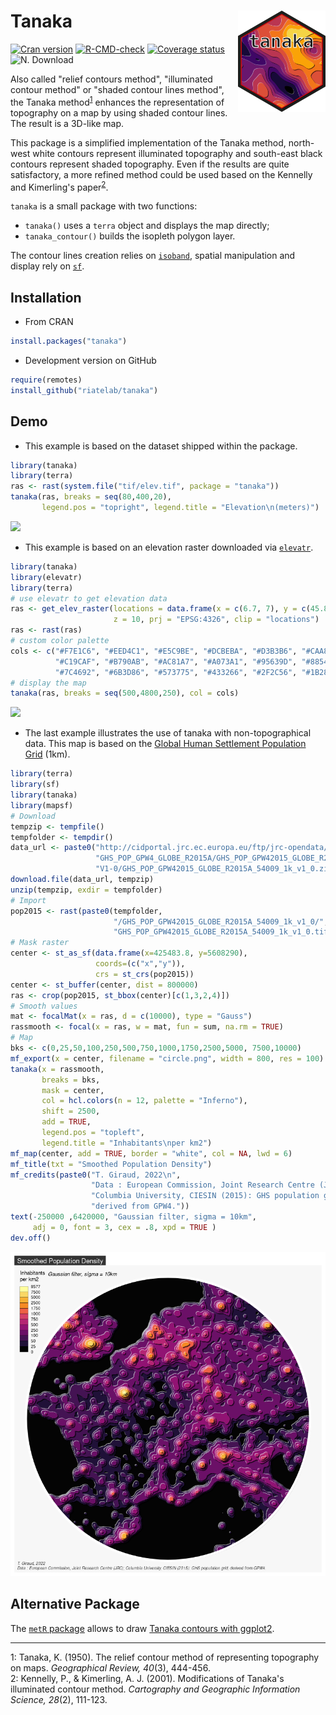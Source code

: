 

# Tanaka <img src="man/figures/logo.png" align="right" width="140"/>

[![Cran version](https://www.r-pkg.org/badges/version-ago/tanaka)](https://CRAN.R-project.org/package=tanaka)
[![R-CMD-check](https://github.com/riatelab/tanaka/workflows/R-CMD-check/badge.svg)](https://github.com/riatelab/tanaka/actions)
[![Coverage status](https://codecov.io/gh/riatelab/tanaka/branch/master/graph/badge.svg)](https://codecov.io/github/riatelab/tanaka?branch=master)
![N. Download](https://cranlogs.r-pkg.org/badges/grand-total/tanaka?color=brightgreen)  




Also called "relief contours method", "illuminated contour method" or "shaded 
contour lines method", the Tanaka method<sup>[1](#fn1)</sup> enhances the representation of topography 
on a map by using shaded contour lines. The result is a 3D-like map.

This package is a simplified implementation of the Tanaka method, north-west white contours represent 
illuminated topography and south-east black contours represent shaded topography. 
Even if the results are quite satisfactory, a more refined method could be used 
based on the Kennelly and Kimerling's paper<sup>[2](#fn2)</sup>. 


`tanaka` is a small package with two functions:

- `tanaka()` uses a `terra` object and displays the map directly;
- `tanaka_contour()` builds the isopleth polygon layer. 


The contour lines creation relies on [`isoband`](https://github.com/wilkelab/isoband), 
spatial manipulation and display rely on [`sf`](https://github.com/r-spatial/sf). 


## Installation
* From CRAN
```r
install.packages("tanaka")
```

* Development version on GitHub
```r
require(remotes)
install_github("riatelab/tanaka")
```

## Demo

* This example is based on the dataset shipped within the package. 
```r
library(tanaka)
library(terra)
ras <- rast(system.file("tif/elev.tif", package = "tanaka"))
tanaka(ras, breaks = seq(80,400,20), 
       legend.pos = "topright", legend.title = "Elevation\n(meters)")
```
![](https://raw.githubusercontent.com/riatelab/tanaka/master/img/ex1.png)  

* This example is based on an  elevation raster downloaded via 
[`elevatr`](https://github.com/jhollist/elevatr). 
```r
library(tanaka)
library(elevatr)
library(terra)
# use elevatr to get elevation data
ras <- get_elev_raster(locations = data.frame(x = c(6.7, 7), y = c(45.8,46)),
                       z = 10, prj = "EPSG:4326", clip = "locations")
ras <- rast(ras)
# custom color palette
cols <- c("#F7E1C6", "#EED4C1", "#E5C9BE", "#DCBEBA", "#D3B3B6", "#CAA8B3", 
          "#C19CAF", "#B790AB", "#AC81A7", "#A073A1", "#95639D", "#885497", 
          "#7C4692", "#6B3D86", "#573775", "#433266", "#2F2C56", "#1B2847")
# display the map
tanaka(ras, breaks = seq(500,4800,250), col = cols)
```
![](https://raw.githubusercontent.com/riatelab/tanaka/master/img/ex2.png)  

* The last example illustrates the use of tanaka with non-topographical data. 
This map is based on the [Global Human Settlement Population Grid](https://ghsl.jrc.ec.europa.eu/ghs_pop.php) (1km). 

```r
library(terra)
library(sf)
library(tanaka)
library(mapsf)
# Download
tempzip <- tempfile()
tempfolder <- tempdir()
data_url <- paste0("http://cidportal.jrc.ec.europa.eu/ftp/jrc-opendata/GHSL/", 
                   "GHS_POP_GPW4_GLOBE_R2015A/GHS_POP_GPW42015_GLOBE_R2015A_54009_1k/", 
                   "V1-0/GHS_POP_GPW42015_GLOBE_R2015A_54009_1k_v1_0.zip")
download.file(data_url, tempzip)
unzip(tempzip, exdir = tempfolder)
# Import
pop2015 <- rast(paste0(tempfolder, 
                       "/GHS_POP_GPW42015_GLOBE_R2015A_54009_1k_v1_0/",
                       "GHS_POP_GPW42015_GLOBE_R2015A_54009_1k_v1_0.tif"))
# Mask raster
center <- st_as_sf(data.frame(x=425483.8, y=5608290), 
                   coords=(c("x","y")), 
                   crs = st_crs(pop2015))
center <- st_buffer(center, dist = 800000)
ras <- crop(pop2015, st_bbox(center)[c(1,3,2,4)])
# Smooth values
mat <- focalMat(x = ras, d = c(10000), type = "Gauss")
rassmooth <- focal(x = ras, w = mat, fun = sum, na.rm = TRUE)
# Map
bks <- c(0,25,50,100,250,500,750,1000,1750,2500,5000, 7500,10000)
mf_export(x = center, filename = "circle.png", width = 800, res = 100)
tanaka(x = rassmooth,
       breaks = bks,
       mask = center,
       col = hcl.colors(n = 12, palette = "Inferno"),
       shift = 2500,
       add = TRUE,
       legend.pos = "topleft",
       legend.title = "Inhabitants\nper km2")
mf_map(center, add = TRUE, border = "white", col = NA, lwd = 6)
mf_title(txt = "Smoothed Population Density")
mf_credits(paste0("T. Giraud, 2022\n",
                  "Data : European Commission, Joint Research Centre (JRC); ", 
                  "Columbia University, CIESIN (2015): GHS population grid, ", 
                  "derived from GPW4."))
text(-250000 ,6420000, "Gaussian filter, sigma = 10km", 
     adj = 0, font = 3, cex = .8, xpd = TRUE )
dev.off()
```


![](https://raw.githubusercontent.com/riatelab/tanaka/master/img/circle.png)

## Alternative Package
The [`metR` package](https://CRAN.R-project.org/package=metR) allows to draw [Tanaka contours with ggplot2](https://eliocamp.github.io/metR/reference/geom_contour_tanaka.html).


-------------------------------------------

<a name="fn1">1</a>: Tanaka, K. (1950). The relief contour method of representing topography on maps. *Geographical Review, 40*(3), 444-456.  
<a name="fn2">2</a>: Kennelly, P., & Kimerling, A. J. (2001). Modifications of Tanaka's illuminated contour method. *Cartography and Geographic Information Science, 28*(2), 111-123.


